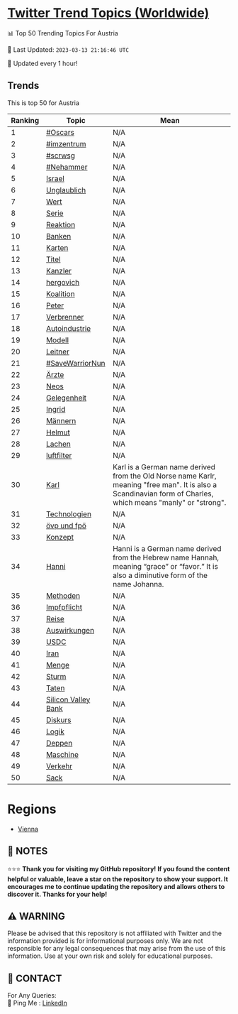 [Twitter Trend Topics (Worldwide)](https://github.com/ErcinDedeoglu/Twitter-Trend-Topics)
==========


📊 Top 50 Trending Topics For Austria

📆 Last Updated: `2023-03-13 21:16:46 UTC`

🔧 Updated every 1 hour!


## Trends

This is top 50 for Austria

| Ranking | Topic | Mean |
| ------- | ------------ | ------------ |
| 1 | [#Oscars](http://twitter.com/search?q=%23Oscars) | N/A |
| 2 | [#imzentrum](http://twitter.com/search?q=%23imzentrum) | N/A |
| 3 | [#scrwsg](http://twitter.com/search?q=%23scrwsg) | N/A |
| 4 | [#Nehammer](http://twitter.com/search?q=%23Nehammer) | N/A |
| 5 | [Israel](http://twitter.com/search?q=Israel) | N/A |
| 6 | [Unglaublich](http://twitter.com/search?q=Unglaublich) | N/A |
| 7 | [Wert](http://twitter.com/search?q=Wert) | N/A |
| 8 | [Serie](http://twitter.com/search?q=Serie) | N/A |
| 9 | [Reaktion](http://twitter.com/search?q=Reaktion) | N/A |
| 10 | [Banken](http://twitter.com/search?q=Banken) | N/A |
| 11 | [Karten](http://twitter.com/search?q=Karten) | N/A |
| 12 | [Titel](http://twitter.com/search?q=Titel) | N/A |
| 13 | [Kanzler](http://twitter.com/search?q=Kanzler) | N/A |
| 14 | [hergovich](http://twitter.com/search?q=hergovich) | N/A |
| 15 | [Koalition](http://twitter.com/search?q=Koalition) | N/A |
| 16 | [Peter](http://twitter.com/search?q=Peter) | N/A |
| 17 | [Verbrenner](http://twitter.com/search?q=Verbrenner) | N/A |
| 18 | [Autoindustrie](http://twitter.com/search?q=Autoindustrie) | N/A |
| 19 | [Modell](http://twitter.com/search?q=Modell) | N/A |
| 20 | [Leitner](http://twitter.com/search?q=Leitner) | N/A |
| 21 | [#SaveWarriorNun](http://twitter.com/search?q=%23SaveWarriorNun) | N/A |
| 22 | [Ärzte](http://twitter.com/search?q=%c3%84rzte) | N/A |
| 23 | [Neos](http://twitter.com/search?q=Neos) | N/A |
| 24 | [Gelegenheit](http://twitter.com/search?q=Gelegenheit) | N/A |
| 25 | [Ingrid](http://twitter.com/search?q=Ingrid) | N/A |
| 26 | [Männern](http://twitter.com/search?q=M%c3%a4nnern) | N/A |
| 27 | [Helmut](http://twitter.com/search?q=Helmut) | N/A |
| 28 | [Lachen](http://twitter.com/search?q=Lachen) | N/A |
| 29 | [luftfilter](http://twitter.com/search?q=luftfilter) | N/A |
| 30 | [Karl](http://twitter.com/search?q=Karl) | Karl is a German name derived from the Old Norse name Karlr, meaning "free man". It is also a Scandinavian form of Charles, which means "manly" or "strong". |
| 31 | [Technologien](http://twitter.com/search?q=Technologien) | N/A |
| 32 | [övp und fpö](http://twitter.com/search?q=%c3%b6vp+und+fp%c3%b6) | N/A |
| 33 | [Konzept](http://twitter.com/search?q=Konzept) | N/A |
| 34 | [Hanni](http://twitter.com/search?q=Hanni) | Hanni is a German name derived from the Hebrew name Hannah, meaning “grace” or “favor.” It is also a diminutive form of the name Johanna. |
| 35 | [Methoden](http://twitter.com/search?q=Methoden) | N/A |
| 36 | [Impfpflicht](http://twitter.com/search?q=Impfpflicht) | N/A |
| 37 | [Reise](http://twitter.com/search?q=Reise) | N/A |
| 38 | [Auswirkungen](http://twitter.com/search?q=Auswirkungen) | N/A |
| 39 | [USDC](http://twitter.com/search?q=USDC) | N/A |
| 40 | [Iran](http://twitter.com/search?q=Iran) | N/A |
| 41 | [Menge](http://twitter.com/search?q=Menge) | N/A |
| 42 | [Sturm](http://twitter.com/search?q=Sturm) | N/A |
| 43 | [Taten](http://twitter.com/search?q=Taten) | N/A |
| 44 | [Silicon Valley Bank](http://twitter.com/search?q=Silicon+Valley+Bank) | N/A |
| 45 | [Diskurs](http://twitter.com/search?q=Diskurs) | N/A |
| 46 | [Logik](http://twitter.com/search?q=Logik) | N/A |
| 47 | [Deppen](http://twitter.com/search?q=Deppen) | N/A |
| 48 | [Maschine](http://twitter.com/search?q=Maschine) | N/A |
| 49 | [Verkehr](http://twitter.com/search?q=Verkehr) | N/A |
| 50 | [Sack](http://twitter.com/search?q=Sack) | N/A |



# Regions

* [Vienna](</Austria/Vienna.md>)



## 📝 NOTES

⭐⭐⭐ **Thank you for visiting my GitHub repository! If you found the content helpful or valuable, leave a star on the repository to show your support. It encourages me to continue updating the repository and allows others to discover it. Thanks for your help!**


## ⚠️ WARNING

Please be advised that this repository is not affiliated with Twitter and the information provided is for informational purposes only. We are not responsible for any legal consequences that may arise from the use of this information. Use at your own risk and solely for educational purposes.


## 📨 CONTACT

 For Any Queries:  
            🏓 Ping Me : [LinkedIn](https://www.linkedin.com/in/ercindedeoglu/)
